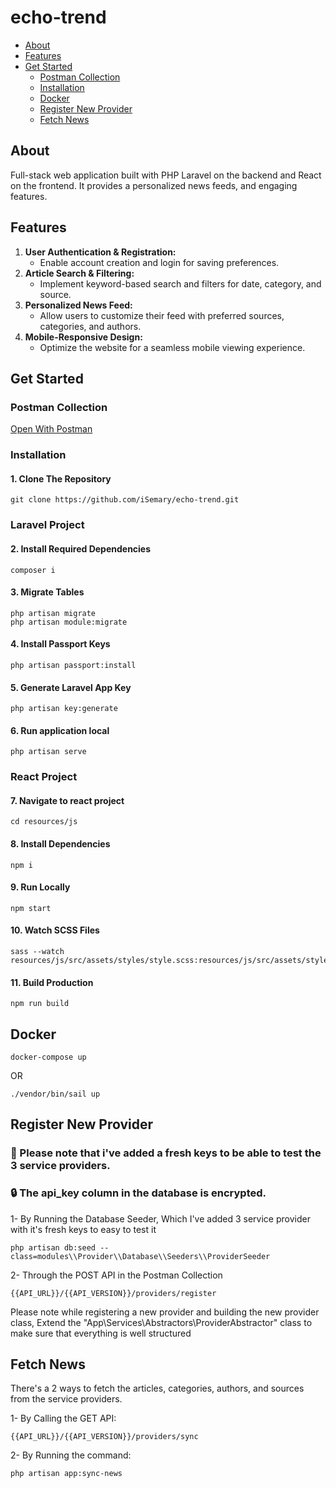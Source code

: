 # echo-trend

-   [About](#about)
-   [Features](#features)
-   [Get Started](#get-started)
    -   [Postman Collection](#postman-collection)
    -   [Installation](#installation)
    -   [Docker](#docker)
    -   [Register New Provider](#register-new-provider)
    -   [Fetch News](#fetch-news)

## About

Full-stack web application built with PHP Laravel on the backend and React on the frontend. It provides a personalized news feeds, and engaging features.

## Features

1. **User Authentication & Registration:**
    - Enable account creation and login for saving preferences.
2. **Article Search & Filtering:**
    - Implement keyword-based search and filters for date, category, and source.
3. **Personalized News Feed:**
    - Allow users to customize their feed with preferred sources, categories, and authors.
4. **Mobile-Responsive Design:**
    - Optimize the website for a seamless mobile viewing experience.

## Get Started

### Postman Collection

[Open With Postman](https://www.postman.com/isemary/workspace/echo-trend/overview)

### Installation

#### 1. Clone The Repository

    git clone https://github.com/iSemary/echo-trend.git

### Laravel Project

#### 2. Install Required Dependencies

    composer i

#### 3. Migrate Tables

    php artisan migrate
    php artisan module:migrate

#### 4. Install Passport Keys

    php artisan passport:install

#### 5. Generate Laravel App Key

    php artisan key:generate

#### 6. Run application local

    php artisan serve

### React Project

#### 7. Navigate to react project

    cd resources/js

#### 8. Install Dependencies

    npm i

#### 9. Run Locally

    npm start

#### 10. Watch SCSS Files

    sass --watch resources/js/src/assets/styles/style.scss:resources/js/src/assets/styles/style.css

#### 11. Build Production

    npm run build


## Docker

```
docker-compose up
```
OR
```
./vendor/bin/sail up

```

## Register New Provider

### 🔑 Please note that i've added a fresh keys to be able to test the 3 service providers.

### 🔒 The api_key column in the database is encrypted.

1- By Running the Database Seeder, Which I've added 3 service provider with it's fresh keys to easy to test it

```
php artisan db:seed --class=modules\\Provider\\Database\\Seeders\\ProviderSeeder
```

2- Through the POST API in the Postman Collection

```
{{API_URL}}/{{API_VERSION}}/providers/register
```

Please note while registering a new provider and building the new provider class, Extend the "App\Services\Abstractors\ProviderAbstractor" class to make sure that everything is well structured

## Fetch News

There's a 2 ways to fetch the articles, categories, authors, and sources from the service providers.

1- By Calling the GET API:

```
{{API_URL}}/{{API_VERSION}}/providers/sync
```

2- By Running the command:

```
php artisan app:sync-news
```
